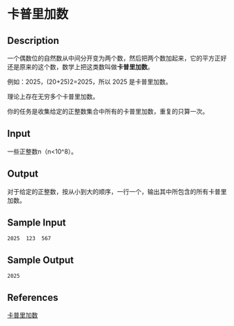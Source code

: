 # 卡普里加数

## Description

一个偶数位的自然数从中间分开变为两个数，然后把两个数加起来，它的平方正好还是原来的这个数，数学上把这类数叫做**卡普里加数**。

例如：2025，(20+25)2=2025，所以 2025 是卡普里加数。

理论上存在无穷多个卡普里加数。

你的任务是收集给定的正整数集合中所有的卡普里加数，重复的只算一次。

## Input

一些正整数n（n<10^8）。

## Output

对于给定的正整数，按从小到大的顺序，一行一个，输出其中所包含的所有卡普里加数。

## Sample Input

```
2025  123  567
```

## Sample Output

```
2025
```

## References

[卡普里加数](http://cpp.zjut.edu.cn/ShowProblem.aspx?ShowID=1833)
